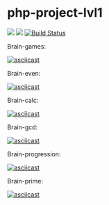 # php-project-lvl1

<a href="https://codeclimate.com/github/aspov/php-project-lvl1/maintainability"><img src="https://api.codeclimate.com/v1/badges/355b3ce8cdf6ae9f2646/maintainability" /></a>
<a href="https://codeclimate.com/github/aspov/php-project-lvl1/test_coverage"><img src="https://api.codeclimate.com/v1/badges/355b3ce8cdf6ae9f2646/test_coverage" /></a>
[![Build Status](https://travis-ci.org/aspov/php-project-lvl1.svg?branch=master)](https://travis-ci.org/aspov/php-project-lvl1)

Brain-games:

[![asciicast](https://asciinema.org/a/256151.svg)](https://asciinema.org/a/256151)

Brain-even:

[![asciicast](https://asciinema.org/a/256141.svg)](https://asciinema.org/a/256141)

Brain-calc:

[![asciicast](https://asciinema.org/a/256297.svg)](https://asciinema.org/a/256297)

Brain-gcd:

[![asciicast](https://asciinema.org/a/256324.svg)](https://asciinema.org/a/256324)

Brain-progression:

[![asciicast](https://asciinema.org/a/256477.svg)](https://asciinema.org/a/256477)

Brain-prime:

[![asciicast](https://asciinema.org/a/256691.svg)](https://asciinema.org/a/256691)
